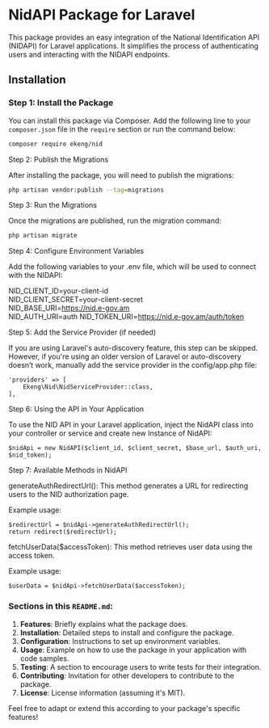 # NidAPI Package for Laravel

This package provides an easy integration of the National Identification API (NIDAPI) for Laravel applications. It simplifies the process of authenticating users and interacting with the NIDAPI endpoints.

## Installation

### Step 1: Install the Package

You can install this package via Composer. Add the following line to your `composer.json` file in the `require` section or run the command below:

```bash
composer require ekeng/nid
```

Step 2: Publish the Migrations

After installing the package, you will need to publish the migrations:

```bash
php artisan vendor:publish --tag=migrations
```

Step 3: Run the Migrations

Once the migrations are published, run the migration command:

```bash
php artisan migrate

```

Step 4: Configure Environment Variables

Add the following variables to your .env file, which will be used to connect with the NIDAPI:

NID_CLIENT_ID=your-client-id\
NID_CLIENT_SECRET=your-client-secret\
NID_BASE_URI=https://nid.e-gov.am \
NID_AUTH_URI=auth
NID_TOKEN_URI=https://nid.e-gov.am/auth/token

Step 5: Add the Service Provider (if needed)

If you are using Laravel's auto-discovery feature, this step can be skipped. However, if you're using an older version of Laravel or auto-discovery doesn’t work, manually add the service provider in the config/app.php file:

```
'providers' => [
    Ekeng\Nid\NidServiceProvider::class,
],

```

Step 6: Using the API in Your Application

To use the NID API in your Laravel application, inject the NidAPI class into your controller or service and create new Instance of NidAPI:

```
$nidApi = new NidAPI($client_id, $client_secret, $base_url, $auth_uri, $nid_token);

```

Step 7: Available Methods in NidAPI

generateAuthRedirectUrl(): This method generates a URL for redirecting users to the NID authorization page.

Example usage:

```
$redirectUrl = $nidApi->generateAuthRedirectUrl();
return redirect($redirectUrl);

```

fetchUserData($accessToken): This method retrieves user data using the access token.

Example usage:

```
$userData = $nidApi->fetchUserData($accessToken);

```


### Sections in this `README.md`:
1. **Features**: Briefly explains what the package does.
2. **Installation**: Detailed steps to install and configure the package.
3. **Configuration**: Instructions to set up environment variables.
4. **Usage**: Example on how to use the package in your application with code samples.
5. **Testing**: A section to encourage users to write tests for their integration.
6. **Contributing**: Invitation for other developers to contribute to the package.
7. **License**: License information (assuming it's MIT).

Feel free to adapt or extend this according to your package's specific features!
